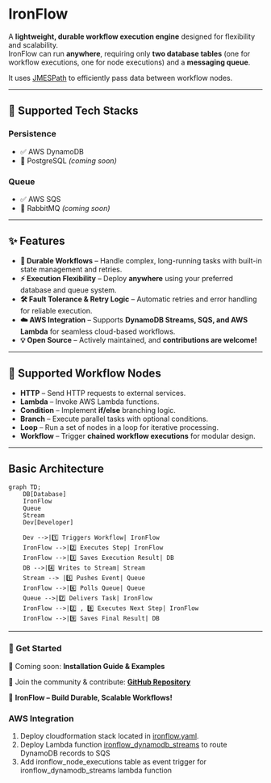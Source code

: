 # IronFlow

A **lightweight, durable workflow execution engine** designed for flexibility and scalability.  
IronFlow can run **anywhere**, requiring only **two database tables** (one for workflow executions, one for node executions) and a **messaging queue**.

It uses [JMESPath](https://jmespath.org) to efficiently pass data between workflow nodes.

---

## 🚀 Supported Tech Stacks

### **Persistence**
- ✅ AWS DynamoDB
- 🔄 PostgreSQL *(coming soon)*

### **Queue**
- ✅ AWS SQS
- 🔄 RabbitMQ *(coming soon)*

---

## ✨ Features

- **🔄 Durable Workflows** – Handle complex, long-running tasks with built-in state management and retries.
- **⚡ Execution Flexibility** – Deploy **anywhere** using your preferred database and queue system.
- **🛠 Fault Tolerance & Retry Logic** – Automatic retries and error handling for reliable execution.
- **☁️ AWS Integration** – Supports **DynamoDB Streams, SQS, and AWS Lambda** for seamless cloud-based workflows.
- **💡 Open Source** – Actively maintained, and **contributions are welcome!**

---

## 🧩 Supported Workflow Nodes

- **HTTP** – Send HTTP requests to external services.
- **Lambda** – Invoke AWS Lambda functions.
- **Condition** – Implement **if/else** branching logic.
- **Branch** – Execute parallel tasks with optional conditions.
- **Loop** – Run a set of nodes in a loop for iterative processing.
- **Workflow** – Trigger **chained workflow executions** for modular design.
---

## Basic Architecture

```mermaid
graph TD;
    DB[Database]
    IronFlow
    Queue
    Stream
    Dev[Developer]
    
    Dev -->|1️⃣ Triggers Workflow| IronFlow
    IronFlow -->|2️⃣ Executes Step| IronFlow
    IronFlow -->|3️⃣ Saves Execution Result| DB
    DB -->|4️⃣ Writes to Stream| Stream
    Stream --> |5️⃣ Pushes Event| Queue
    IronFlow -->|6️⃣ Polls Queue| Queue
    Queue -->|7️⃣ Delivers Task| IronFlow
    IronFlow -->|2️⃣ , 8️⃣ Executes Next Step| IronFlow
    IronFlow -->|9️⃣ Saves Final Result| DB
```

---

### 📌 Get Started

🔹 Coming soon: **Installation Guide & Examples**

👥 Join the community & contribute: **[GitHub Repository](#)**

🚀 **IronFlow – Build Durable, Scalable Workflows!**

### AWS Integration
 1. Deploy cloudformation stack located in [ironflow.yaml](https://github.com/ErenKizilay/ironflow/blob/main/.cloudformation/ironflow.yaml).
 2. Deploy Lambda function [ironflow_dynamodb_streams](https://github.com/ErenKizilay/ironflow_dynamodb_streams) to route DynamoDB records to SQS
 3. Add ironflow_node_executions table as event trigger for ironflow_dynamodb_streams lambda function

